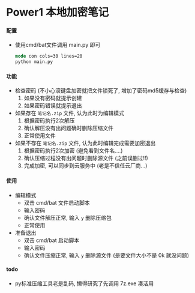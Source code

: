# Power1 本地加密笔记

#### 配置

- 使用cmd/bat文件调用 main.py 即可

    ```cmd
    mode con cols=30 lines=20
    python main.py
    ```

#### 功能
- 检查密码 (不小心滚键盘加密就把文件锁死了, 增加了密码md5缓存与检查)
    1. 如果没有密码就提示创建 
    2. 如果密码错误就提示退出
- 如果存在 `笔记名.zip` 文件, 认为此时为编辑模式
    1. 根据密码执行2次解压
    2. 确认解压没有出问题确时删除压缩文件
    3. 正常使用文件
- 如果不存在 `笔记名.zip` 文件, 认为此时编辑完成需要加密退出
    1. 根据密码执行2次加密 (避免看到文件名....)
    2. 确认压缩过程没有出问题时删除源文件 (之前误删过!!)
    3. 完成加密, 可以同步到云服务中 (老是不信任云厂商...)


#### 使用
- 编辑模式
    - 双击 cmd/bat 文件启动脚本
    - 输入密码
    - 确认文件解压正常, 输入 `y` 删除压缩包
    - 正常使用
- 准备退出  
    - 双击 cmd/bat 启动脚本
    - 输入密码
    - 确认文件压缩正常, 输入 `y` 删除源文件 (是要文件大小不是 0k 就没问题)

#### todo
- py标准压缩工具老是乱码, 懒得研究了先调用 7z.exe 凑活用
